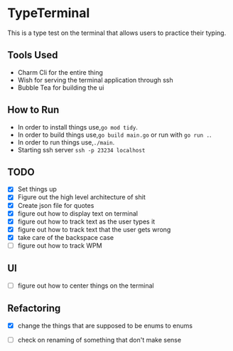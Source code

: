 # TypeTerminal

This is a type test on the terminal that allows users to practice their typing.

## Tools Used

- Charm Cli for the entire thing
- Wish for serving the terminal application through ssh
- Bubble Tea for building the ui

## How to Run

- In order to install things use,`go mod tidy`.
- In order to build things use,`go build main.go` or run with `go run .`.
- In order to run things use,`./main`.
- Starting ssh server `ssh -p 23234 localhost`

## TODO

- [x] Set things up
- [x] Figure out the high level architecture of shit
- [x] Create json file for quotes
- [x] figure out how to display text on terminal
- [x] figure out how to track text as the user types it
- [x] figure out how to track text that the user gets wrong
- [x] take care of the backspace case
- [ ] figure out how to track WPM

## UI

- [ ] figure out how to center things on the terminal

## Refactoring

- [x] change the things that are supposed to be enums to enums
- [ ] check on renaming of something that don't make sense
 

